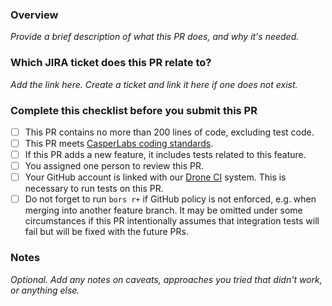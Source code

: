 ### Overview
_Provide a brief description of what this PR does, and why it's needed._

### Which JIRA ticket does this PR relate to?
_Add the link here. Create a ticket and link it here if one does not exist._

### Complete this checklist before you submit this PR
- [ ] This PR contains no more than 200 lines of code, excluding test code.
- [ ] This PR meets [CasperLabs coding standards](https://casperlabs.atlassian.net/wiki/spaces/EN/pages/16842753/Coding+Standards).
- [ ] If this PR adds a new feature, it includes tests related to this feature.
- [ ] You assigned one person to review this PR.
- [ ] Your GitHub account is linked with our [Drone CI](https://drone-auto.casperlabs.io/) system. This is necessary to run tests on this PR.
- [ ] Do not forget to run `bors r+` if GitHub policy is not enforced, e.g. when merging into another feature branch. It may be omitted under some circumstances if this PR intentionally assumes that integration tests will fail but will be fixed with the future PRs.

### Notes
_Optional. Add any notes on caveats, approaches you tried that didn't work, or anything else._
